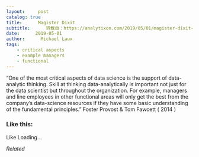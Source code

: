 ```yaml
---
layout:     post
catalog: true
title:      Magister Dixit
subtitle:      转载自：https://analytixon.com/2019/05/01/magister-dixit-1582/
date:      2019-05-01
author:      Michael Laux
tags:
    - critical aspects
    - example managers
    - functional
---
```


“One of the most critical aspects of data science is the support of data-analytic thinking. Skill at thinking data-analytically is important not just for the data scientist but throughout the organization. For example, managers and line employees in other functional areas will only get the best from the company’s data-science resources if they have some basic understanding of the fundamental principles.” Foster Provost & Tom Fawcett ( 2014 )





### Like this:

Like Loading...


*Related*

